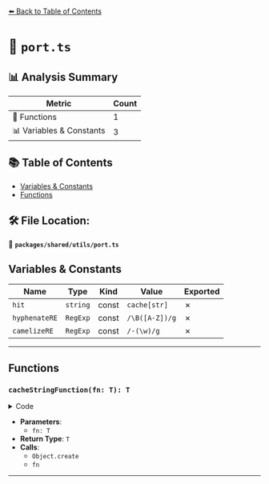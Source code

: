 [⬅️ Back to Table of Contents](../../../index.md)

# 📄 `port.ts`

## 📊 Analysis Summary

| Metric | Count |
|--------|-------|
| 🔧 Functions | 1 |
| 📊 Variables & Constants | 3 |

## 📚 Table of Contents

- [Variables & Constants](#variables-constants)
- [Functions](#functions)

## 🛠️ File Location:
📂 **`packages/shared/utils/port.ts`**

## Variables & Constants

| Name | Type | Kind | Value | Exported |
|------|------|------|-------|----------|
| `hit` | `string` | const | `cache[str]` | ✗ |
| `hyphenateRE` | `RegExp` | const | `/\B([A-Z])/g` | ✗ |
| `camelizeRE` | `RegExp` | const | `/-(\w)/g` | ✗ |


---

## Functions

### `cacheStringFunction(fn: T): T`

<details><summary>Code</summary>

```ts
function cacheStringFunction<T extends (str: string) => string>(fn: T): T {
  const cache: Record<string, string> = Object.create(null)
  return ((str: string) => {
    const hit = cache[str]
    return hit || (cache[str] = fn(str))
  }) as T
}
```
</details>

- **Parameters**:
  - `fn: T`
- **Return Type**: `T`
- **Calls**:
  - `Object.create`
  - `fn`

---